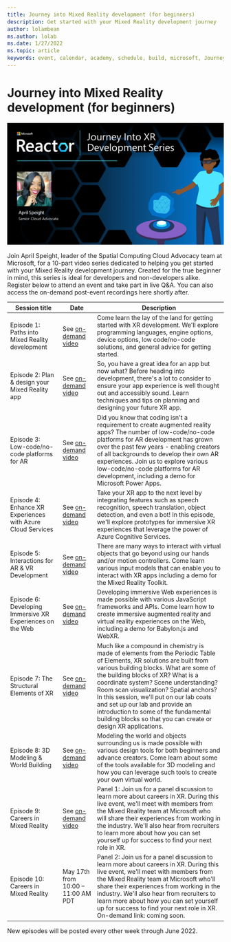 ```yaml
---
title: Journey into Mixed Reality development (for beginners)
description: Get started with your Mixed Reality development journey
author: lolambean
ms.author: lolab
ms.date: 1/27/2022
ms.topic: article
keywords: event, calendar, academy, schedule, build, microsoft, Journey, Mixed Reality development, beginners
---
```


# Journey into Mixed Reality development (for beginners)

![Journey into Mixed Reality development banner](images/mr-series-with-april-series-banner.png)

Join April Speight, leader of the Spatial Computing Cloud Advocacy team at Microsoft, for a 10-part video series dedicated to helping you get started with your Mixed Reality development journey. Created for the true beginner in mind, this series is ideal for developers and non-developers alike. Register below to attend an event and take part in live Q&A. You can also access the on-demand post-event recordings here shortly after. 

| Session title | Date | Description|
|-------------|-------------|--------|
| Episode 1: Paths into Mixed Reality development | See [on-demand video](/shows/mixed-reality/journey-into-xr-dev-ep1) | Come learn the lay of the land for getting started with XR development. We'll explore programming languages, engine options, device options, low code/no-code solutions, and general advice for getting started. |
| Episode 2: Plan & design your Mixed Reality app | See [on-demand video](/shows/mixed-reality/journey-into-xr-dev-ep2) | So, you have a great idea for an app but now what? Before heading into development, there's a lot to consider to ensure your app experience is well thought out and accessibly sound. Learn techniques and tips on planning and designing your future XR app. |
| Episode 3: Low-code/no-code platforms for AR | See [on-demand video](/shows/mixed-reality/journey-into-xr-dev-ep3) | Did you know that coding isn't a requirement to create augmented reality apps? The number of low-code/no-code platforms for AR development has grown over the past few years - enabling creators of all backgrounds to develop their own AR experiences. Join us to explore various low-code/no-code platforms for AR development, including a demo for Microsoft Power Apps.  |
| Episode 4: Enhance XR Experiences with Azure Cloud Services |	See [on-demand video](/shows/mixed-reality/journey-into-xr-dev-ep4) | Take your XR app to the next level by integrating features such as speech recognition, speech translation, object detection, and even a bot! In this episode, we'll explore prototypes for immersive XR experiences that leverage the power of Azure Cognitive Services.|
| Episode 5: Interactions for AR & VR Development | See [on-demand video](/shows/mixed-reality/journey-into-xr-dev-ep5) |	There are many ways to interact with virtual objects that go beyond using our hands and/or motion controllers. Come learn various input models that can enable you to interact with XR apps including a demo for the Mixed Reality Toolkit. |
| Episode 6: Developing Immersive XR Experiences on the Web |	See [on-demand video](/shows/mixed-reality/journey-into-xr-dev-ep6) |	Developing immersive Web experiences is made possible with various JavaScript frameworks and APIs. Come learn how to create immersive augmented reality and virtual reality experiences on the Web, including a demo for Babylon.js and WebXR. |
| Episode 7: The Structural Elements of XR |	See [on-demand video](https://www.youtube.com/watch?v=HycWMJgjnOE&list=PLlrxD0HtieHg7iAQdchuIls-ATakL9jMZ&index=4&t=5s ) |	Much like a compound in chemistry is made of elements from the Periodic Table of Elements, XR solutions are built from various building blocks. What are some of the building blocks of XR? What is a coordinate system? Scene understanding? Room scan visualization? Spatial anchors? In this session, we'll put on our lab coats and set up our lab and provide an introduction to some of the fundamental building blocks so that you can create or design XR applications. |
| Episode 8: 3D Modeling & World Building  |	See [on-demand video](https://www.youtube.com/watch?v=mfWmW0hudyw&list=PLlrxD0HtieHg7iAQdchuIls-ATakL9jMZ&index=3&t=3s )  |	Modeling the world and objects surrounding us is made possible with various design tools for both beginners and advance creators. Come learn about some of the tools available for 3D modeling and how you can leverage such tools to create your own virtual world. |
| Episode 9: Careers in Mixed Reality   |	See [on-demand video](https://www.youtube.com/watch?v=AK17DUhPHGQ&list=PLlrxD0HtieHg7iAQdchuIls-ATakL9jMZ&index=1&t=5s )  |	Panel 1: Join us for a panel discussion to learn more about careers in XR. During this live event, we'll meet with members from the Mixed Reality team at Microsoft who will share their experiences from working in the industry. We'll also hear from recruiters to learn more about how you can set yourself up for success to find your next role in XR. |
| Episode 10: Careers in Mixed Reality   |	May 17th from 10:00 – 11:00 AM PDT  |	Panel 2: Join us for a panel discussion to learn more about careers in XR. During this live event, we'll meet with members from the Mixed Reality team at Microsoft who'll share their experiences from working in the industry. We'll also hear from recruiters to learn more about how you can set yourself up for success to find your next role in XR. On-demand link: coming soon. |

New episodes will be posted every other week through June 2022.
